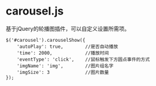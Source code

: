 # carousel.js
基于jQuery的轮播图插件，可以自定义设置所需项。
~~~
$('#carousel').carouselShow({
	'autoPlay': true,        //是否自动播放
	'time': 2000,            //播放时间
	'eventType': 'click',    //鼠标触发下方圆点事件的方式
	'imgName': 'img',        //图片组名字
	'imgSize': 3             //图片数量
});
~~~
